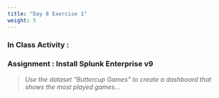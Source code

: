 ```yaml
---
title: "Day 8 Exercise 1"
weight: 5
---
```


### In Class Activity : 

### Assignment : Install Splunk Enterprise v9 
> _Use the dataset “Buttercup Games” to create a dashboard that shows the most played games…_

